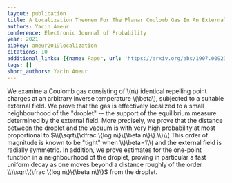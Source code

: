 ```yaml
---
layout: publication
title: A Localization Theorem For The Planar Coulomb Gas In An External Field
authors: Yacin Ameur
conference: Electronic Journal of Probability
year: 2021
bibkey: ameur2019localization
citations: 10
additional_links: [{name: Paper, url: 'https://arxiv.org/abs/1907.00923'}]
tags: []
short_authors: Yacin Ameur
---
```

We examine a Coulomb gas consisting of \\(n\\) identical repelling point charges
at an arbitrary inverse temperature \\(\beta\\), subjected to a suitable external
field. We prove that the gas is effectively localized to a small neighbourhood
of the "droplet" -- the support of the equilibrium measure determined by the
external field. More precisely, we prove that the distance between the droplet
and the vacuum is with very high probability at most proportional to
$\\(\sqrt\{\dfrac \{log n\}\{\beta n\}\}.\\)\\( This order of magnitude is known to be
"tight" when \\)\beta=1\\( and the external field is radially symmetric. In
addition, we prove estimates for the one-point function in a neighbourhood of
the droplet, proving in particular a fast uniform decay as one moves beyond a
distance roughly of the order \\)\sqrt\{\frac \{log n\}\{\beta n\}\}$ from the
droplet.